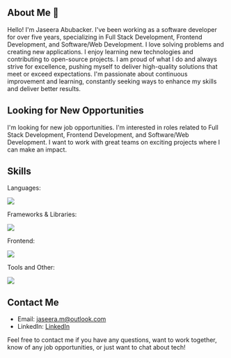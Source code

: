 ## About Me 👋

Hello! I'm Jaseera Abubacker. I've been working as a software developer for over five years, specializing in Full Stack Development, Frontend Development, and Software/Web Development. I love solving problems and creating new applications. I enjoy learning new technologies and contributing to open-source projects. I am proud of what I do and always strive for excellence, pushing myself to deliver high-quality solutions that meet or exceed expectations. I'm passionate about continuous improvement and learning, constantly seeking ways to enhance my skills and deliver better results.

## Looking for New Opportunities

I'm looking for new job opportunities. I'm interested in roles related to Full Stack Development, Frontend Development, and Software/Web Development. I want to work with great teams on exciting projects where I can make an impact.

## Skills
<p align="center">
  <p> Languages: </p>
  <a href="https://skillicons.dev">
    <img src="https://skillicons.dev/icons?i=typescript,js,ruby,cs" />
  </a>
</p>
<p align="center">
  <p> Frameworks & Libraries: </p>
  <a href="https://skillicons.dev">
    <img src="https://skillicons.dev/icons?i=react,dotnet,angular,nodejs" />
  </a>
</p>
<p align="center">
  <p> Frontend: </p>
  <a href="https://skillicons.dev">
    <img src="https://skillicons.dev/icons?i=html,css,sass,materialui,styledcomponents" />
  </a>
</p>
<p align="left">
   <p> Tools and Other: </p>
  <a href="https://skillicons.dev">
    <img src="https://skillicons.dev/icons?i=jest,git,docker,aws,postgres,postman,vim,terraform" />
  </a>
</p>

## Contact Me

- Email: jaseera.m@outlook.com
- LinkedIn: [LinkedIn](https://www.linkedin.com/in/mjaseera/)

Feel free to contact me if you have any questions, want to work together, know of any job opportunities, or just want to chat about tech!
